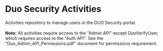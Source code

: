 # Duo Security Activities
Activities repository to manage users in the DUO Security portal.
<br><br>
<b>Note:</b> All activities require access to the "Admin API" except DuoVerifyUser, which requires access to the "Auth API".  See the "Duo_Admin_API_Permissions.pdf" document for permissions requirement.
